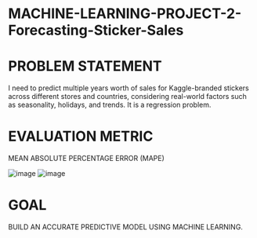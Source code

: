 # MACHINE-LEARNING-PROJECT-2-Forecasting-Sticker-Sales
# PROBLEM STATEMENT

I need to predict multiple years worth of sales for Kaggle-branded stickers across different stores and countries, considering real-world factors such as seasonality, holidays, and trends. It is a regression problem.

# EVALUATION METRIC

MEAN ABSOLUTE PERCENTAGE ERROR (MAPE)

![image](https://github.com/user-attachments/assets/dcb24709-4333-43cc-8ae6-145679ce9005)
![image](https://github.com/user-attachments/assets/55bc635c-0441-42ae-8bdb-5bd0c4d1140b)

# GOAL

BUILD AN ACCURATE PREDICTIVE MODEL USING MACHINE LEARNING.






